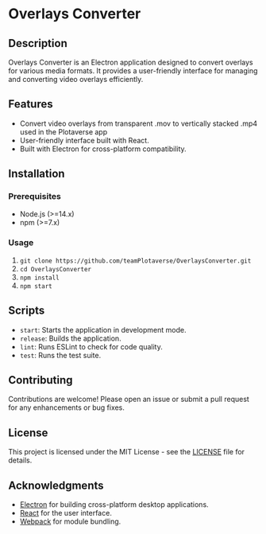 # Overlays Converter

## Description

Overlays Converter is an Electron application designed to convert overlays for various media formats. It provides a user-friendly interface for managing and converting video overlays efficiently.

## Features

- Convert video overlays from transparent .mov to vertically stacked .mp4 used in the Plotaverse app
- User-friendly interface built with React.
- Built with Electron for cross-platform compatibility.

## Installation

### Prerequisites

- Node.js (>=14.x)
- npm (>=7.x)

### Usage

1. `git clone https://github.com/teamPlotaverse/OverlaysConverter.git`
2. `cd OverlaysConverter`
3. `npm install`
4. `npm start`

## Scripts

- `start`: Starts the application in development mode.
- `release`: Builds the application.
- `lint`: Runs ESLint to check for code quality.
- `test`: Runs the test suite.

## Contributing

Contributions are welcome! Please open an issue or submit a pull request for any enhancements or bug fixes.

## License

This project is licensed under the MIT License - see the [LICENSE](LICENSE) file for details.

## Acknowledgments

- [Electron](https://www.electronjs.org/) for building cross-platform desktop applications.
- [React](https://reactjs.org/) for the user interface.
- [Webpack](https://webpack.js.org/) for module bundling.
